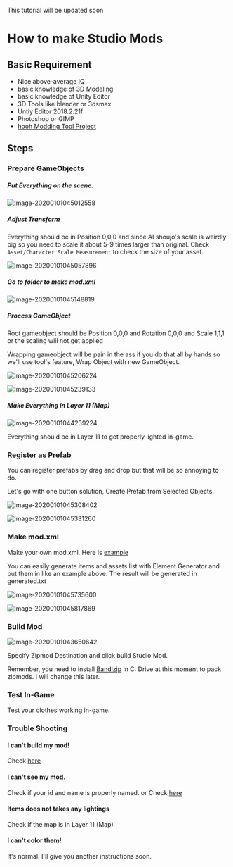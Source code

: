 This tutorial will be updated soon

# How to make Studio Mods

## Basic Requirement

- Nice above-average IQ
- basic knowledge of 3D Modeling
- basic knowledge of Unity Editor
- 3D Tools like blender or 3dsmax
- Untiy Editor 2018.2.21f
- Photoshop or GIMP
- [hooh Modding Tool Project](https://github.com/hooh-hooah/ModdingTool)

## Steps

### Prepare GameObjects

##### Put Everything on the scene.

![image-20200101045012558](./images/image-20200101045012558.png)

##### Adjust Transform

Everything should be in Position 0,0,0 and since AI shoujo's scale is weirdly big so you need to scale it about 5-9 times larger than original. Check `Asset/Character Scale Measurement` to check the size of your asset.

![image-20200101045057896](./images/image-20200101045057896.png)

##### Go to folder to make mod.xml 

![image-20200101045148819](./images/image-20200101045148819.png)

##### Process GameObject

Root gameobject should be Position 0,0,0 and Rotation 0,0,0 and Scale 1,1,1 or the scaling will not get applied

Wrapping gameobject will be pain in the ass if you do that all by hands so we'll use tool's feature, Wrap Object with new GameObject.

![image-20200101045206224](./images/image-20200101045206224.png)

![image-20200101045239133](./images/image-20200101045239133.png)

##### Make Everything in Layer 11 (Map)

![image-20200101044239224](./images/image-20200101044239224.png)

Everything should be in Layer 11 to get properly lighted in-game. 

### Register as Prefab

You can register prefabs by drag and drop but that will be so annoying to do.

Let's go with one button solution, Create Prefab from Selected Objects.

![image-20200101045308402](./images/image-20200101045308402.png)

![image-20200101045331260](./images/image-20200101045331260.png)

### Make mod.xml

Make your own mod.xml. Here is [example](https://github.com/hooh-hooah/ModdingTool/blob/master/Assets/%40MAPS/ExampleStudioItems/modbuilder/mod.xml)

You can easily generate items and assets list with Element Generator and put them in like an example above. The result will be generated in generated.txt

![image-20200101045735600](./images/image-20200101045735600.png)

![image-20200101045817869](./images/image-20200101045817869.png)

### Build Mod

![image-20200101043650642](./images/image-20200101043650642.png)

Specify Zipmod Destination and click build Studio Mod.

Remember, you need to install [Bandizip](https://kr.bandisoft.com/bandizip/) in C: Drive at this moment to pack zipmods. I will change this later.

### Test In-Game

Test your clothes working in-game.

### Trouble Shooting

#### I can't build my mod!

Check [here](https://github.com/hooh-hooah/ModdingTool#trouble-shooting)

#### I can't see my mod.

Check if your id and name is properly named. or Check [here](https://github.com/hooh-hooah/ModdingTool#trouble-shooting)

#### Items does not takes any lightings

Check if the map is in Layer 11 (Map)

#### I can't color them!

It's normal. I'll give you another instructions soon.
